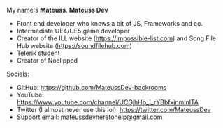 My name's **Mateuss**. **Mateuss Dev**
- Front end developer who knows a bit of JS, Frameworks and co.
- Intermediate UE4/UE5 game developer
- Creator of the ILL website (https://impossible-list.com) and Song File Hub website (https://soundfilehub.com)
- Telerik student
- Creator of Noclipped

Socials:
- GitHub: https://github.com/MateussDev-backrooms
- YouTube: https://www.youtube.com/channel/UCGjhHb_I_rYBbfxjnmInlTA
- Twitter (I almost never use this lol): https://twitter.com/MateussDev
- Support email: mateussdevheretohelp@gmail.com
